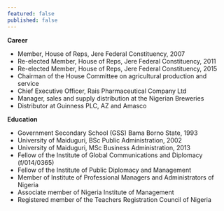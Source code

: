 ```yaml
---
featured: false
published: false
---
```

**Career**

- Member, House of Reps, Jere Federal Constituency, 2007
- Re-elected Member, House of Reps, Jere Federal Constituency, 2011
- Re-elected Member, House of Reps, Jere Federal Constituency, 2015
- Chairman of the House Committee on agricultural production and service
- Chief Executive Officer, Rais Pharmaceutical Company Ltd
- Manager, sales and supply distribution at the Nigerian Breweries
- Distributor at Guinness PLC, AZ and Amasco

**Education**

- Government Secondary School (GSS) Bama Borno State, 1993
- University of Maiduguri, BSc Public Administration, 2002
- University of Maiduguri, MSc Business Administration, 2013
- Fellow of the Institute of Global Communications and Diplomacy (f/014/0365)
- Fellow of the Institute of Public Diplomacy and Management
- Member of Institute of Professional Managers and Administrators of Nigeria
- Associate member of Nigeria Institute of Management
- Registered member of the Teachers Registration Council of Nigeria
